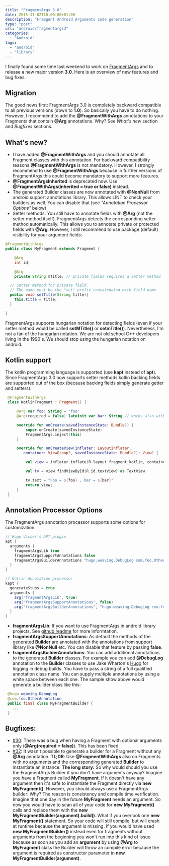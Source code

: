```yaml
---
title: "FragmentArgs 3.0"
date: 2015-11-02T10:00:00+01:00
description: "Framgent Android Arguments code generation"
type: "post"
url: "android/fragmentargs3"
categories: 
  - "Android"
tags:
  - "android"
  - "library"
---
```


I finally found some time last weekend to work on [FragmentArgs](https://github.com/sockeqwe/fragmentargs) and to release a new major version **3.0**. Here is an overview of new features and bug fixes.

## Migration
The good news first: FragmentArgs 3.0 is completely backward compatible to all previous versions (down to **1.0**). So basically you have to do nothing. However, I recommend to add the **@FragmentWithArgs** annotations to your Fragments that contain **@Arg** annotations. Why? See _What's new_ section and _Bugfixes_ sections.

## What's new?
 - I have added **@FragmentWithArgs** and you should annotate all Fragment classes with this annotation. For backward compatibility reasons **@FragmentWithArgs** is not mandatory. However, I strongly recommend to use **@FragmentWithArgs** because in further versions of FragmentArgs this could become mandatory to support more features.
 - **@FragmentArgsInherited** is deprecated now. Use **@FragmentWithArgs(inherited = true or false)** instead.
 - The generated Builder classes are now annotated with **@NonNull** from android support annotations library. This allows LINT to check your builders as well. You can disable that (see _"Annotation Processor Options"_ below)
 - Setter methods: You still have to annotate fields with **@Arg** (not the setter method itself). FragmentArgs detects the corresponding setter method automatically. This allows you to annotate private or protected fields with **@Arg**. However, I still recommend to use package (default) visibility for your argument fields:

```java
@FragmentWithArgs
public class MyFragment extends Fragment {

    @Arg
    int id;

    @Arg
    private String mTitle; // private fields requires a setter method

  // Setter method for private field.
  // The name must be the "set" prefix concatenated with field name
  public void setTitle(String title){
    this.title = title;
  }

}
```

FragmentArgs supports hungarian notation for detecting fields (even if your setter method would be called **setMTitle()** or **setmTitle()**). Nevertheless, I'm not a fan of the hungarian notation. We are not old school C++ developers living in the 1990's. We should stop using the hungarian notation on android.

## Kotlin support
The kotlin programming language is supported (use **kapt** instead of **apt**). Since FragmentArgs 3.0 now supports setter methods kotlin backing fields are supported out of the box (because backing fields simply generate getter and setters).

```kotlin
 @FragmentWithArgs
 class KotlinFragment : Fragment() {

     @Arg var foo: String = "foo"
     @Arg(required = false) lateinit var bar: String // works also with lateinit for non primitives

     override fun onCreate(savedInstanceState: Bundle?) {
         super.onCreate(savedInstanceState)
         FragmentArgs.inject(this)
     }

     override fun onCreateView(inflater: LayoutInflater,
        container: ViewGroup?, savedInstanceState: Bundle?): View? {

         val view = inflater.inflate(R.layout.fragment_kotlin, container, false)

         val tv = view.findViewById(R.id.textView) as TextView

         tv.text = "Foo = ${foo} , bar = ${bar}"
         return view;
     }
 }
 ```

## Annotation Processor Options
The FragmentArgs annotation processor supports some options for customization.

```groovy
// Hugo Visser's APT plugin
apt {
  arguments {
    fragmentArgsLib true
    fragmentArgsSupportAnnotations false
    fragmentArgsBuilderAnnotations "hugo.weaving.DebugLog com.foo.OtherAnnotation"
  }
}

// Kotlin Annotation processor
kapt {
  generateStubs = true
  arguments {
    arg("fragmentArgsLib", true)
    arg("fragmentArgsSupportAnnotations", false)
    arg("fragmentArgsBuilderAnnotations", "hugo.weaving.DebugLog com.foo.OtherAnnotation")
  }
}
 ```

 - **fragmentArgsLib**: If you want to use FragmentArgs in android library projects. See [github readme](https://github.com/sockeqwe/fragmentargs) for more informtation.
 - **fragmentArgsSupportAnnotations**: As default the methods of the generated **Builder** are annotated with the annotations from support library like **@NonNull** etc. You can disable that feature by passing **false**.
 - **fragmentArgsBuilderAnnotations**: You can add additional annotations to the generated **Builder** classes. For example you can add **@DebugLog** annotation to the **Builder** classes to use Jake Wharton's [Hugo](https://github.com/JakeWharton/hugo) for logging in debug builds. You have to pass a string of a full qualified annotation class name. You can supply multiple annotations by using a white space between each one. The sample show above would generate a builder class like this:

 ```java
  @hugo.weaving.DebugLog
  @com.foo.OtherAnnotation
  public final class MyFragmentBuilder {
    ...
  }
 ```

## Bugfixes:
 -  [#30](https://github.com/sockeqwe/fragmentargs/issues/30): There was a bug when having a Fragment with  optional arguments only (**@Arg(required = false)**). This has been fixed.
 - [#32](https://github.com/sockeqwe/fragmentargs/issues/32): It wasn't possible to generate a builder for a Fragment without any **@Arg** annotation.  **TL;DR**: Use **@FragmentWithArgs** also on Fragments with no arguments and the corresponding generated **Builder** to instantiate an instance. **The long story:** So why would should you use the FragmentArgs Builder if you don't have arguments anyway? Imagine you have a Fragment called **MyFragment**. If it doesn't have any argument then it's safe to instantiate the Fragment directly via **new MyFragment()**. However, you should always use a FragmentArgs builder: Why? The reason is consistency and compile time verification. Imagine that one day in the future **MyFragment** needs an argument. So now you would have to scan all of your code for **new MyFragment()** calls and replace them with the **new MyFragmentBuilder(argument).build()**. What if you overlook one **new MyFragment()** statement. So your code will still compile, but will crash at runtime because the argument is missing. If you would have used **new MyFragmentBuilder()** instead even for fragments without arguments from the beginning you won't run into this kind of issue because as soon as you add an **argument** by using **@Arg** to **MyFragment** class the Builder will throw an compile error because the argument is required as constructor parameter in **new MyFragmentBuilder(argument)**.
